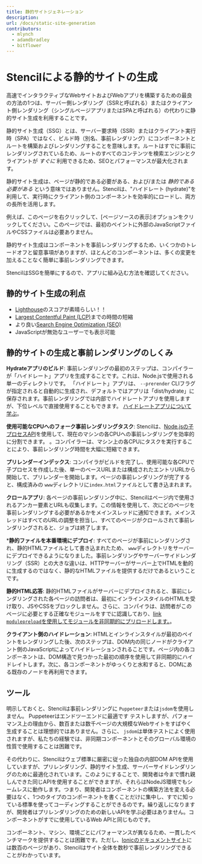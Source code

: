 ```yaml
---
title: 静的サイトジェネレーション
description:
url: /docs/static-site-generation
contributors:
  - mlynch
  - adamdbradley
  - bitflower
---
```


# Stencilによる静的サイトの生成

高速でインタラクティブなWebサイトおよびWebアプリを構築するための最良の方法の1つは、サーバー側レンダリング（SSRと呼ばれる）またはクライアント側レンダリング（シングルページアプリまたはSPAと呼ばれる）の代わりに静的サイト生成を利用することです。

静的サイト生成（SSG）とは、サーバー要求時（SSR）またはクライアント実行時（SPA）ではなく、ビルド時（別名、事前レンダリング）にコンポーネントとルートを構築およびレンダリングすることを意味します。ルートはすでに事前にレンダリングされているため、ルートのすべてのコンテンツを検索エンジンとクライアントが _すぐに_ 利用できるため、SEOとパフォーマンスが最大化されます。

静的サイト生成は、ページが静的である必要がある、および/または _静的である必要がある_ という意味ではありません。Stencilは、"ハイドレート (hydrate)"を利用して、実行時にクライアント側のコンポーネントを効率的にロードし、両方の長所を活用します。

例えば、このページを右クリックして、[ページソースの表示]オプションをクリックしてください。このページでは、最初のペイントに外部のJavaScriptファイルやCSSファイルは必要ありません。

静的サイト生成はコンポーネントを事前レンダリングするため、いくつかのトレードオフと留意事項がありますが、ほとんどのコンポーネントは、多くの変更を加えることなく簡単に事前レンダリングできます。

StencilはSSGを簡単にするので、アプリに組み込む方法を確認してください。

## 静的サイト生成の利点

- [Lighthouse](https://developers.google.com/web/tools/lighthouse/)のスコアが素晴らしい！！
- [Largest Contentful Paint (LCP)](https://web.dev/lcp/)までの時間の短縮
- より良い[Search Engine Optimization (SEO)](https://support.google.com/webmasters/answer/7451184)
- JavaScriptが無効なユーザーでも表示可能

## 静的サイトの生成と事前レンダリングのしくみ

**Hydrateアプリのビルド**: 事前レンダリングの最初のステップは、コンパイラーが「ハイドレート」アプリを生成することです。これは、Node.jsで使用される単一のディレクトリです。 「ハイドレート」アプリは、 `--prerender` CLIフラグが指定されると自動的に生成され、デフォルトではアプリは「dist/hydrate」に保存されます。事前レンダリングでは内部でハイドレートアプリを使用しますが、下位レベルで直接使用することもできます。 [ハイドレートアプリについて学ぶ](./hydrate-app)。

**使用可能なCPUへのフォーク事前レンダリングタスク**: Stencilは、[Node.jsの子プロセスAPI](https://nodejs.org/api/child_process.html)を使用して、現在のマシンの各CPUへの事前レンダリングを効率的に分割できます。 。コンパイラーは、マシン上の各CPUにタスクを実行することにより、事前レンダリング時間を大幅に短縮できます。

**プリレンダーインデックス**: コンパイラがビルドを完了し、使用可能な各CPUで子プロセスを作成した後、単一のベースURLまたは構成されたエントリURLから開始して、プリレンダーを開始します。ページの事前レンダリングが完了すると、構成済みの `www`ディレクトリに`index.html`ファイルとして書き込まれます。

**クロールアプリ**: 各ページの事前レンダリング中に、Stencilはページ内で使用されるアンカー要素とURLも収集します。この情報を使用して、次にどのページを事前レンダリングする必要があるかをメインスレッドに通知できます。メインスレッドはすべてのURLの調整を担当し、すべてのページがクロールされて事前レンダリングされると、ジョブは終了します。

***静的ファイルを本番環境にデプロイ**: すべてのページが事前にレンダリングされ、静的HTMLファイルとして書き込まれたため、 `www`ディレクトリをサーバーにデプロイできるようになりました。事前レンダリングやサーバーサイドレンダリング（SSR）との大きな違いは、HTTPサーバーがサーバー上でHTMLを動的に生成するのではなく、静的なHTMLファイルを提供するだけであるということです。

**静的HTML応答**: 静的HTMLファイルがサーバーにデプロイされると、事前にレンダリングされた各ページの訪問者は、最初にインラインスタイルのHTMLを受け取り、JSやCSSをブロックしません。さらに、コンパイラは、訪問者がこのページに必要とする正確なモジュールをすでに認識しており、[link `modulepreload`を使用してモジュールを非同期的にプリロードします。](https://html.spec.whatwg.org/multipage/links.html#link-type-modulepreload)。

**クライアント側のハイドレーション**: HTMLとインラインスタイルが最初のペイントをレンダリングした後、次のステップは、DOM内の同じノードがクライアント側のJavaScriptによってハイドレーションされることです。ページ内の各コンポーネントは、DOM構造で見つかった最初の順序を使用して非同期的にハイドレイトします。次に、各コンポーネントがゆっくりと水和すると、DOMにある既存のノードを再利用できます。

## ツール

明示しておくと、Stencilは事前レンダリングに `Puppeteer`または`jsdom`を使用しません。 Puppeteerはエンドツーエンドに最適です
テストしますが、パフォーマンス上の理由から、数百または数千ページの大規模なWebサイトをすばやく生成することは理想的ではありません。さらに、 `jsdom`は単体テストによく使用されますが、私たちの経験では、非同期コンポーネントとそのグローバル環境の性質で使用することは困難です。

その代わりに、Stencilはウェブ標準に厳密に従った独自の内部DOM APIを使用していますが、プリレンダリング、静的サイト生成、サーバーサイドレンダリングのために最適化されています。このようにすることで、開発者は今まで慣れ親しんできた同じAPIを使用することができますが、それらはNodeJS環境でもシームレスに動作します。つまり、開発者はコンポーネントの構築方法を変える必要はなく、1つのタイプのコンポーネントを書くことだけに集中し、すでに知っている標準を使ってコーディングすることができるのです。繰り返しになりますが、開発者はプリレンダリングのための新しいAPIを学ぶ必要はありません。コンポーネントがすでに使用しているWeb APIと同じものです。

コンポーネント、マシン、環境ごとにパフォーマンスが異なるため、一貫したベンチマークを提供することは困難です。ただし、[Ionicのドキュメントサイト](https://ionicframework.com/docs)には数百のページがあり、Stencilはサイト全体を数秒で事前レンダリングできることがわかっています。
